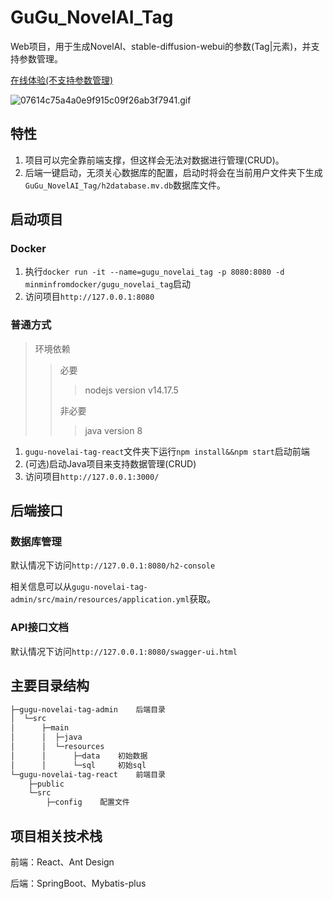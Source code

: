 # GuGu_NovelAI_Tag

Web项目，用于生成NovelAI、stable-diffusion-webui的参数(Tag|元素)，并支持参数管理。

[在线体验(不支持参数管理)](http://www.gugumin.top/gugu-novelai-tag)

![07614c75a4a0e9f915c09f26ab3f7941.gif](https://img.mjj.today/2023/02/10/07614c75a4a0e9f915c09f26ab3f7941.gif)

## 特性

1. 项目可以完全靠前端支撑，但这样会无法对数据进行管理(CRUD)。
2. 后端一键启动，无须关心数据库的配置，启动时将会在当前用户文件夹下生成`GuGu_NovelAI_Tag/h2database.mv.db`数据库文件。

## 启动项目

### Docker

1. 执行`docker run -it --name=gugu_novelai_tag -p 8080:8080 -d minminfromdocker/gugu_novelai_tag`启动
2. 访问项目`http://127.0.0.1:8080`

### 普通方式

> 环境依赖
>
> > 必要
> >
> > > nodejs version v14.17.5
> >
> > 非必要
> >
> > > java version 8

1. `gugu-novelai-tag-react`文件夹下运行`npm install&&npm start`启动前端
2. (可选)启动Java项目来支持数据管理(CRUD)
3. 访问项目`http://127.0.0.1:3000/`

## 后端接口

### 数据库管理

默认情况下访问`http://127.0.0.1:8080/h2-console`

相关信息可以从`gugu-novelai-tag-admin/src/main/resources/application.yml`获取。

### API接口文档

默认情况下访问`http://127.0.0.1:8080/swagger-ui.html`

## 主要目录结构

```txt
├─gugu-novelai-tag-admin	后端目录
│  └─src
│      ├─main
│      │  ├─java
│      │  └─resources
│      │      ├─data	初始数据
│      │      └─sql		初始sql
└─gugu-novelai-tag-react	前端目录
    ├─public
    └─src
        ├─config	配置文件
```

## 项目相关技术栈

前端：React、Ant Design

后端：SpringBoot、Mybatis-plus
